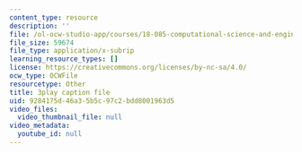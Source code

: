 ```yaml
---
content_type: resource
description: ''
file: /ol-ocw-studio-app/courses/18-085-computational-science-and-engineering-i-fall-2008/9284175d46a35b5c97c2bdd8001963d5_-agCn_nWztQ.vtt
file_size: 59674
file_type: application/x-subrip
learning_resource_types: []
license: https://creativecommons.org/licenses/by-nc-sa/4.0/
ocw_type: OCWFile
resourcetype: Other
title: 3play caption file
uid: 9284175d-46a3-5b5c-97c2-bdd8001963d5
video_files:
  video_thumbnail_file: null
video_metadata:
  youtube_id: null
---
```

